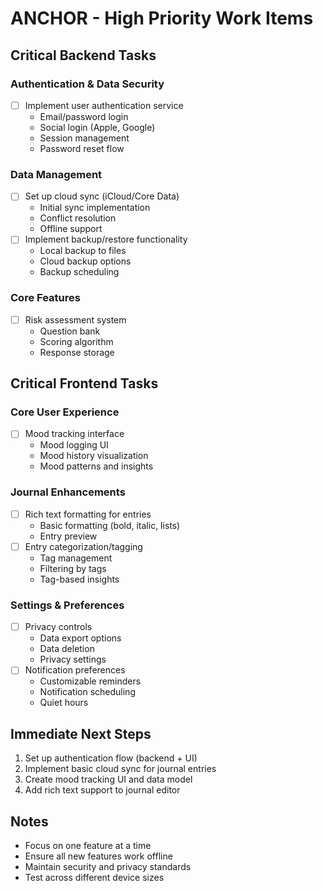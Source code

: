 # ANCHOR - High Priority Work Items

## Critical Backend Tasks

### Authentication & Data Security
- [ ] Implement user authentication service
  - Email/password login
  - Social login (Apple, Google)
  - Session management
  - Password reset flow

### Data Management
- [ ] Set up cloud sync (iCloud/Core Data)
  - Initial sync implementation
  - Conflict resolution
  - Offline support
- [ ] Implement backup/restore functionality
  - Local backup to files
  - Cloud backup options
  - Backup scheduling

### Core Features
- [ ] Risk assessment system
  - Question bank
  - Scoring algorithm
  - Response storage

## Critical Frontend Tasks

### Core User Experience
- [ ] Mood tracking interface
  - Mood logging UI
  - Mood history visualization
  - Mood patterns and insights

### Journal Enhancements
- [ ] Rich text formatting for entries
  - Basic formatting (bold, italic, lists)
  - Entry preview
- [ ] Entry categorization/tagging
  - Tag management
  - Filtering by tags
  - Tag-based insights

### Settings & Preferences
- [ ] Privacy controls
  - Data export options
  - Data deletion
  - Privacy settings
- [ ] Notification preferences
  - Customizable reminders
  - Notification scheduling
  - Quiet hours

## Immediate Next Steps
1. Set up authentication flow (backend + UI)
2. Implement basic cloud sync for journal entries
3. Create mood tracking UI and data model
4. Add rich text support to journal editor

## Notes
- Focus on one feature at a time
- Ensure all new features work offline
- Maintain security and privacy standards
- Test across different device sizes
